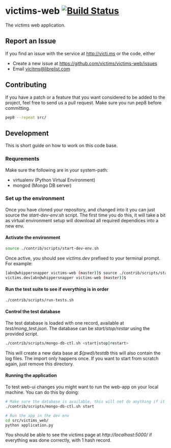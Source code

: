 victims-web [![Build Status](https://travis-ci.org/victims/victims-web.png)](https://travis-ci.org/victims/victims-web)
===========
The victims web application.
## Report an Issue
If you find an issue with the service at http://victi.ms or the code, either
* Create a new issue at https://github.com/victims/victims-web/issues
* Email vicitms@librelist.com

## Contributing
If you have a patch or a feature that you want considered to be added to the project, feel free to send us a pull request.
Make sure you run pep8 before committing.
```sh
pep8 --repeat src/
```
## Development
This is short guide on how to work on this code base.
### Requrements
Make sure the following are in your system-path:
* virtualenv (Python Virtual Environment)
* mongod (Mongo DB server)

### Set up the environment
Once you have cloned your repository, and changed into it you can just source the _start-dev-env.sh_ script. The first time you do this, it will take a bit as virtual environment setup will download all required dependices into a new env.
#### Activate the environment
```sh
source ./contrib/scripts/start-dev-env.sh
```
Once active, you should see _victims.dev_ prefixed to your terminal prompt. For example:
```sh
[abn@whippersnapper victims-web (master)]$ source ./contrib/scripts/start-dev-env.sh 
victims.dev[abn@whippersnapper victims-web (master)]$ 
```
#### Run the test suite to see if everything is in order
```sh
./contrib/scripts/run-tests.sh
```
#### Control the test database
The test database is loaded with one record, available at _test/mong_test.json_. The database can be _start/stop/restar_ using the provided script.
```sh
./contrib/scripts/mongo-db-ctl.sh <start|stop|restart>
```
This will create a new data base at _$(pwd)/testdb_ this will also contain the log files. The import only happens once. If you want to start from scratch again, just remove this directory.
#### Running the application
To test web-ui changes you might want to run the web-app on your local machine. You can do this by doing:
```sh
# Make sure the database is available, this will not do anything if it is already running
./contrib/scripts/mongo-db-ctl.sh start

# Run the app in the dev env
cd src/victims_web/
python application.py
```
You should be able to see the victims page at _http://localhost:5000/_ if everything was done correctly, with 1 hash record.
